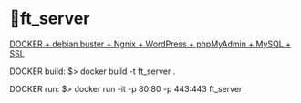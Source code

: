 # 🐳ft_server

[DOCKER + debian buster + Ngnix + WordPress + phpMyAdmin + MySQL + SSL](https://hyos-inside.tistory.com/entry/42Seoul-ftserver)

DOCKER build:
$> docker build -t ft_server .

DOCKER run:
$> docker run -it -p 80:80 -p 443:443 ft_server

